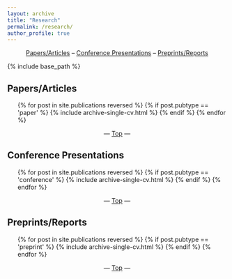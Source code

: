 ```yaml
---
layout: archive
title: "Research"
permalink: /research/
author_profile: true
---
```


<center><a href="#papers-articles">Papers/Articles</a> – <a href="#conference-presentations">Conference Presentations</a> – <a href="#preprints-reports">Preprints/Reports</a></center>

{% include base_path %}

<h2 id="papers-articles">Papers/Articles</h2>
<ol reversed>{% for post in site.publications reversed %}
  {% if post.pubtype == 'paper' %}
    {% include archive-single-cv.html %}
  {% endif %}
{% endfor %}</ol>

<center>— <a href="#top">Top</a> —</center>

<h2 id="conference-presentations">Conference Presentations</h2>
<ol reversed>{% for post in site.publications reversed %}
  {% if post.pubtype == 'conference' %}
    {% include archive-single-cv.html %}
  {% endif %}
{% endfor %}</ol>

<center>— <a href="#top">Top</a> —</center>

<h2 id="preprints-reports">Preprints/Reports</h2>
<ol reversed>{% for post in site.publications reversed %}
  {% if post.pubtype == 'preprint' %}
    {% include archive-single-cv.html %}
  {% endif %}
{% endfor %}</ol>

<center>— <a href="#top">Top</a> —</center>

